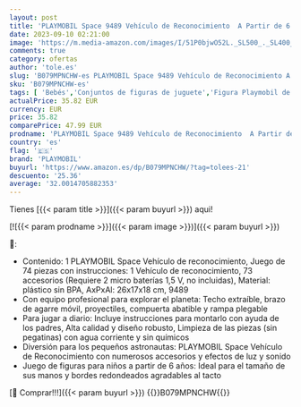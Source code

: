 ```yaml
---
layout: post
title: 'PLAYMOBIL Space 9489 Vehículo de Reconocimiento  A Partir de 6 años'
date: 2023-09-10 02:21:00
image: 'https://m.media-amazon.com/images/I/51P0bjwO52L._SL500_._SL400_.jpg'
comments: true
category: ofertas
author: 'tole.es'
slug: 'B079MPNCHW-es PLAYMOBIL Space 9489 Vehículo de Reconocimiento A Partir...'
sku: 'B079MPNCHW-es'
tags: [ 'Bebés','Conjuntos de figuras de juguete','Figura Playmobil de regalo por compras superiores a 40€','Juguetes','Juguetes y juegos','Los favoritos de nuestros clientes: Juguetes y juegos','Muñecos y figuras','Self Service','Special Features Stores','partition_000','partition_022','playmobil','🇪🇸', ]
actualPrice: 35.82 EUR
currency: EUR
price: 35.82
comparePrice: 47.99 EUR
prodname: 'PLAYMOBIL Space 9489 Vehículo de Reconocimiento  A Partir de 6 años'
country: 'es'
flag: '🇪🇸'
brand: 'PLAYMOBIL'
buyurl: 'https://www.amazon.es/dp/B079MPNCHW/?tag=tolees-21'
descuento: '25.36'
average: '32.0014705882353'
---
```


Tienes [{{< param title >}}]({{< param buyurl >}}) aqui!

[![{{< param prodname >}}]({{< param image >}})]({{< param buyurl >}})

🔎:

- Contenido: 1 PLAYMOBIL Space Vehículo de reconocimiento, Juego de 74 piezas con instrucciones: 1 Vehículo de reconocimiento, 73 accesorios (Requiere 2 micro baterías 1,5 V, no incluidas), Material: plástico sin BPA, AxPxAl: 26x17x18 cm, 9489
- Con equipo profesional para explorar el planeta: Techo extraíble, brazo de agarre móvil, proyectiles, compuerta abatible y rampa plegable
- Para jugar a diario: Incluye instrucciones para montarlo con ayuda de los padres, Alta calidad y diseño robusto, Limpieza de las piezas (sin pegatinas) con agua corriente y sin químicos
- Diversión para los pequeños astronautas: PLAYMOBIL Space Vehículo de Reconocimiento con numerosos accesorios y efectos de luz y sonido
- Juego de figuras para niños a partir de 6 años: Ideal para el tamaño de sus manos y bordes redondeados agradables al tacto

[🛒 Comprar!!!]({{< param buyurl >}})
{{<world>}}B079MPNCHW{{</world>}}

